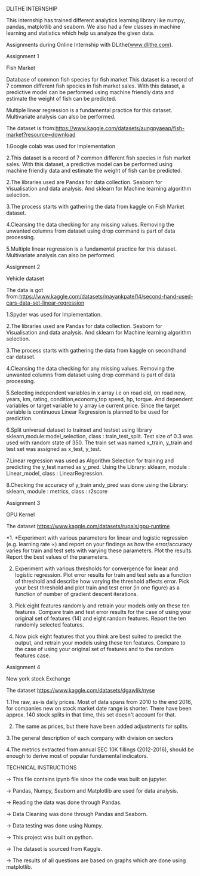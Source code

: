 DLITHE INTERNSHIP

This internship has trained  different analytics learning library like numpy, pandas, matplotlib and seaborn.
We also had a few classes in machine learning and statistics which help us analyze the given data.

Assignments during Online Internship with DLithe(www.dlithe.com).

Assignment 1

Fish Market 

Database of common fish species for fish market
This dataset is a record of 7 common different fish species in fish market sales. With this dataset, a predictive model can be performed using machine friendly data and estimate the weight of fish can be predicted.

Multiple linear regression is a fundamental practice for this dataset. Multivariate analysis can also be performed.

The dataset is from:https://www.kaggle.com/datasets/aungpyaeap/fish-market?resource=download

1.Google colab was used for Implementation

2.This dataset is a record of 7 common different fish species in fish market sales. With this dataset, a predictive model can be performed using machine friendly data and estimate the weight of fish can be predicted.

2.The libraries used are Pandas for data collection. Seaborn for Visualisation and data analysis. And sklearn for Machine learning algorithm selection.

3.The process starts with gathering the data from kaggle on Fish Market dataset.

4.Cleansing the data checking for any missing values. Removing the unwanted columns from dataset using drop command is part of data processing.

5.Multiple linear regression is a fundamental practice for this dataset. Multivariate analysis can also be performed.


Assignment 2

Vehicle dataset

The data is got from:https://www.kaggle.com/datasets/mayankpatel14/second-hand-used-cars-data-set-linear-regression

1.Spyder was used for Implementation.

2.The libraries used are Pandas for data collection. Seaborn for Visualisation and data analysis. And sklearn for Machine learning algorithm selection.

3.The process starts with gathering the data from kaggle on secondhand car dataset.

4.Cleansing the data checking for any missing values. Removing the unwanted columns from dataset using drop command is part of data processing.

5.Selecting independent variables in x array i.e on road old, on road now, years, km, rating, condition,economy,top speed, hp, torque. And dependent variables or target variable to y array i.e current price. Since the target variable is continuous Linear Regression is planned to be used for prediction.

6.Split universal dataset to trainset and testset using library sklearn,module:model_selection, class : train_test_split. Test size of 0.3 was used with random state of 350. The train set was named x_train, y_train and test set was assigned as x_test, y_test.

7.Linear regression was used as Algorithm Selection for training and predicting the y_test named as y_pred. Using the Library: sklearn, module : Linear_model, class : LinearRegression.

8.Checking the accuracy of y_train andy_pred was done using the Library: sklearn, module : metrics, class : r2score

Assignment 3

GPU Kernel

The dataset https://www.kaggle.com/datasets/rupals/gpu-runtime

*1. *Experiment with various parameters for linear and logistic regression (e.g. learning rate ∝) and report on your findings as how the error/accuracy varies for train and test sets with varying these parameters. Plot the results. Report the best values of the parameters.

2. Experiment with various thresholds for convergence for linear and logistic regression. Plot error results for train and test sets as a function of threshold and describe how varying the threshold affects error. Pick your best threshold and plot train and test error (in one figure) as a function of number of gradient descent iterations.

3. Pick eight features randomly and retrain your models only on these ten features. Compare train and test error results for the case of using your original set of features (14) and eight random features. Report the ten randomly selected features.

4. Now pick eight features that you think are best suited to predict the output, and retrain your models using these ten features. Compare to the case of using your original set of features and to the random features case.

Assignment 4

New york stock Exchange

The dataset https://www.kaggle.com/datasets/dgawlik/nyse

1.The raw, as-is daily prices. Most of data spans from 2010 to the end 2016, for companies new on stock market date range is shorter. There have been approx. 140 stock splits in that time, this set doesn't account for that.

2. The same as prices, but there have been added adjustments for splits.

3.The general description of each company with division on sectors

4.The metrics extracted from annual SEC 10K fillings (2012-2016), should be enough to derive most of popular fundamental indicators.



TECHNICAL INSTRUCTIONS

-> This file contains ipynb file since the code was built on jupyter.

-> Pandas, Numpy, Seaborn and Matplotlib are used for data analysis.

-> Reading the data was done through Pandas.

-> Data Cleaning was done through Pandas and Seaborn.

-> Data testing was done using Numpy.

-> This project was built on python.

-> The dataset is sourced from Kaggle.

-> The results of all questions are based on graphs which are done using matplotlib.




